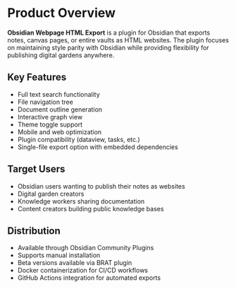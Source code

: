 # Product Overview

**Obsidian Webpage HTML Export** is a plugin for Obsidian that exports notes, canvas pages, or entire vaults as HTML websites. The plugin focuses on maintaining style parity with Obsidian while providing flexibility for publishing digital gardens anywhere.

## Key Features
- Full text search functionality
- File navigation tree
- Document outline generation
- Interactive graph view
- Theme toggle support
- Mobile and web optimization
- Plugin compatibility (dataview, tasks, etc.)
- Single-file export option with embedded dependencies

## Target Users
- Obsidian users wanting to publish their notes as websites
- Digital garden creators
- Knowledge workers sharing documentation
- Content creators building public knowledge bases

## Distribution
- Available through Obsidian Community Plugins
- Supports manual installation
- Beta versions available via BRAT plugin
- Docker containerization for CI/CD workflows
- GitHub Actions integration for automated exports
